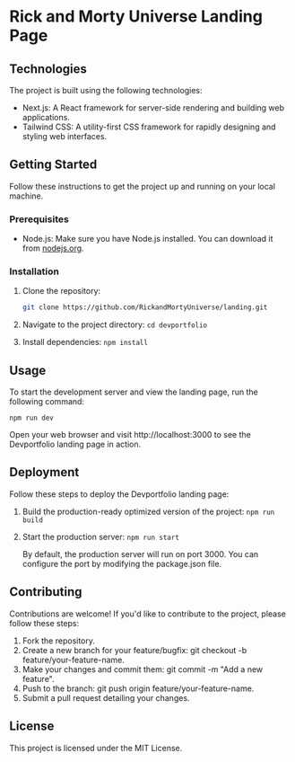 # Rick and Morty Universe Landing Page

## Technologies

The project is built using the following technologies:

- Next.js: A React framework for server-side rendering and building web applications.
- Tailwind CSS: A utility-first CSS framework for rapidly designing and styling web interfaces.

## Getting Started

Follow these instructions to get the project up and running on your local machine.

### Prerequisites

- Node.js: Make sure you have Node.js installed. You can download it from [nodejs.org](https://nodejs.org/).

### Installation

1. Clone the repository:

   ```bash
   git clone https://github.com/RickandMortyUniverse/landing.git
   ```

2. Navigate to the project directory:
   `cd devportfolio`
3. Install dependencies:
   `npm install`

## Usage

To start the development server and view the landing page, run the following command:

`npm run dev`

Open your web browser and visit http://localhost:3000 to see the Devportfolio landing page in action.

## Deployment

Follow these steps to deploy the Devportfolio landing page:

1. Build the production-ready optimized version of the project:
   `npm run build`
2. Start the production server:
   `npm run start`

   By default, the production server will run on port 3000. You can configure the port by modifying the package.json file.

## Contributing

Contributions are welcome! If you'd like to contribute to the project, please follow these steps:

1. Fork the repository.
2. Create a new branch for your feature/bugfix: git checkout -b feature/your-feature-name.
3. Make your changes and commit them: git commit -m "Add a new feature".
4. Push to the branch: git push origin feature/your-feature-name.
5. Submit a pull request detailing your changes.

## License

This project is licensed under the MIT License.
